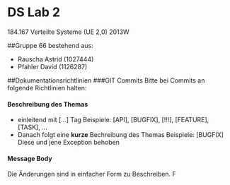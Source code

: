 DS Lab 2
======================

184.167 Verteilte Systeme (UE 2,0) 2013W 

##Gruppe 66
bestehend aus:
* Rauscha Astrid (1027444)
* Pfahler David (1126287)

##Dokumentationsrichtlinien
###GIT Commits
Bitte bei Commits an folgende Richtlinien halten:
#### Beschreibung des Themas
* einleitend mit [...] Tag
Beispiele: [API], [BUGFIX], [!!!], [FEATURE], [TASK], ...
* Danach folgt eine __kurze__ Bechreibung des Themas
Beispiele: [BUGFIX] Diese und jene Exception behoben

#### Message Body
Die Änderungen sind in einfacher Form zu Beschreiben. F